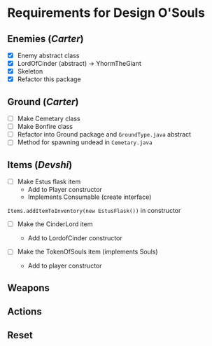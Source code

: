 # Requirements for Design O'Souls

## Enemies (*Carter*)
* [x] Enemy abstract class
* [x] LordOfCinder (abstract) -> YhormTheGiant
* [x] Skeleton
* [x] Refactor this package

## Ground (*Carter*)
* [ ] Make Cemetary class
* [ ] Make Bonfire class
* [ ] Refactor into Ground package and `GroundType.java` abstract
* [ ] Method for spawning undead in `Cemetary.java`

## Items (*Devshi*)
* [ ] Make Estus flask item
    * Add to Player constructor
    * Implements Consumable (create interface)

`Items.addItemToInventory(new EstusFlask())` in constructor

* [ ] Make the CinderLord item
    * Add to LordofCinder constructor

* [ ] Make the TokenOfSouls item (implements Souls)
    * Add to player constructor


## Weapons

## Actions

## Reset